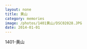```yaml
---
layout: none
title: 黄山
category: memories
image: /photos/1401黄山/DSC02028.JPG
date: 2014-01-01
---
```

1401-黄山